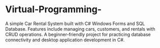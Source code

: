 # Virtual-Programming-
A simple Car Rental System built with C# Windows Forms and SQL Database. Features include managing cars, customers, and rentals with CRUD operations. A beginner-friendly project for practicing database connectivity and desktop application development in C#.

